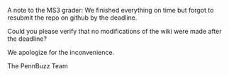 A note to the MS3
grader: We finished everything on time but forgot to resubmit the repo on github by the deadline.

Could you please verify that no modifications of the wiki were made after the deadline? 

We apologize for the inconvenience.

The PennBuzz Team
